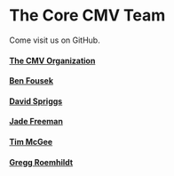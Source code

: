 # The Core CMV Team

Come visit us on GitHub.

#### [The CMV Organization](https://github.com/cmv/)

#### [Ben Fousek](https://github.com/btfou/)

#### [David Spriggs](https://github.com/DavidSpriggs/)

#### [Jade Freeman](https://github.com/jebu75/)

#### [Tim McGee](https://github.com/tmcgee/)

#### [Gregg Roemhildt](https://github.com/roemhildtg)
